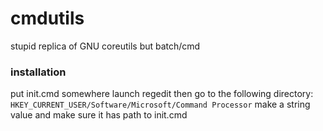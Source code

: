 # cmdutils
stupid replica of GNU coreutils but batch/cmd

### installation
put init.cmd somewhere
launch regedit then go to the following directory:
`HKEY_CURRENT_USER/Software/Microsoft/Command Processor`
make a string value and make sure it has path to init.cmd
